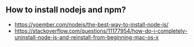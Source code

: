 ## How to install nodejs and npm?

- https://yoember.com/nodejs/the-best-way-to-install-node-js/
- https://stackoverflow.com/questions/11177954/how-do-i-completely-uninstall-node-js-and-reinstall-from-beginning-mac-os-x
